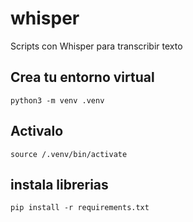 # whisper

Scripts con Whisper para transcribir texto

## Crea tu entorno virtual

    python3 -m venv .venv

## Activalo

    source /.venv/bin/activate

## instala librerias

    pip install -r requirements.txt

